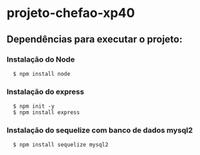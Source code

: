 # projeto-chefao-xp40 

## Dependências para executar o projeto: 

### Instalação do Node
      $ npm install node

### Instalação do express
      $ npm init -y
      $ npm install express

### Instalação do sequelize com banco de dados mysql2
      $ npm install sequelize mysql2